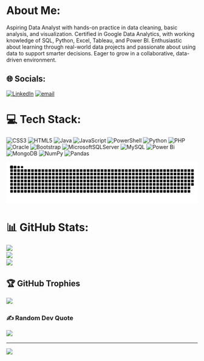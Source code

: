 #  About Me:
Aspiring Data Analyst with hands-on practice in data cleaning, basic analysis, and visualization. Certified in Google Data Analytics, with working knowledge of SQL, Python, Excel, Tableau, and Power BI. Enthusiastic about learning through real-world data projects and passionate about using data to support smarter decisions. Eager to grow in a collaborative, data-driven environment.

## 🌐 Socials:
[![LinkedIn](https://img.shields.io/badge/LinkedIn-%230077B5.svg?logo=linkedin&logoColor=white)](https://www.linkedin.com/in/nishkarsh-arya-) [![email](https://img.shields.io/badge/Email-D14836?logo=gmail&logoColor=white)](mailto:aryanishkarsh45@gmail.com) 

# 💻 Tech Stack:
![CSS3](https://img.shields.io/badge/css3-%231572B6.svg?style=for-the-badge&logo=css3&logoColor=white) ![HTML5](https://img.shields.io/badge/html5-%23E34F26.svg?style=for-the-badge&logo=html5&logoColor=white) ![Java](https://img.shields.io/badge/java-%23ED8B00.svg?style=for-the-badge&logo=openjdk&logoColor=white) ![JavaScript](https://img.shields.io/badge/javascript-%23323330.svg?style=for-the-badge&logo=javascript&logoColor=%23F7DF1E) ![PowerShell](https://img.shields.io/badge/PowerShell-%235391FE.svg?style=for-the-badge&logo=powershell&logoColor=white) ![Python](https://img.shields.io/badge/python-3670A0?style=for-the-badge&logo=python&logoColor=ffdd54) ![PHP](https://img.shields.io/badge/php-%23777BB4.svg?style=for-the-badge&logo=php&logoColor=white) ![Oracle](https://img.shields.io/badge/Oracle-F80000?style=for-the-badge&logo=oracle&logoColor=white) ![Bootstrap](https://img.shields.io/badge/bootstrap-%238511FA.svg?style=for-the-badge&logo=bootstrap&logoColor=white) ![MicrosoftSQLServer](https://img.shields.io/badge/Microsoft%20SQL%20Server-CC2927?style=for-the-badge&logo=microsoft%20sql%20server&logoColor=white) ![MySQL](https://img.shields.io/badge/mysql-4479A1.svg?style=for-the-badge&logo=mysql&logoColor=white) ![Power Bi](https://img.shields.io/badge/power_bi-F2C811?style=for-the-badge&logo=powerbi&logoColor=black) ![MongoDB](https://img.shields.io/badge/MongoDB-%234ea94b.svg?style=for-the-badge&logo=mongodb&logoColor=white) ![NumPy](https://img.shields.io/badge/numpy-%23013243.svg?style=for-the-badge&logo=numpy&logoColor=white) ![Pandas](https://img.shields.io/badge/pandas-%23150458.svg?style=for-the-badge&logo=pandas&logoColor=white)

<picture>
  <source media="(prefers-color-scheme: dark)" srcset="https://raw.githubusercontent.com/Nishkarsh-Arya/Nishkarsh-Arya/output/github-snake-dark.svg" />
  <source media="(prefers-color-scheme: light)" srcset="https://raw.githubusercontent.com/Nishkarsh-Arya/Nishkarsh-Arya/output/github-snake.svg" />
  <img alt="github-snake" src="https://raw.githubusercontent.com/Nishkarsh-Arya/Nishkarsh-Arya/output/github-snake.svg" />
</picture>




# 📊 GitHub Stats:
![](https://github-readme-stats.vercel.app/api?username=Nishkarsh-Arya&theme=dark&hide_border=false&include_all_commits=false&count_private=false)<br/>
![](https://nirzak-streak-stats.vercel.app/?user=Nishkarsh-Arya&theme=dark&hide_border=false)<br/>
![](https://github-readme-stats.vercel.app/api/top-langs/?username=Nishkarsh-Arya&theme=dark&hide_border=false&include_all_commits=false&count_private=false&layout=compact)

## 🏆 GitHub Trophies
![](https://github-profile-trophy.vercel.app/?username=Nishkarsh-Arya&theme=radical&no-frame=false&no-bg=true&margin-w=4)

### ✍️ Random Dev Quote
![](https://quotes-github-readme.vercel.app/api?type=horizontal&theme=radical)

---
[![](https://visitcount.itsvg.in/api?id=Nishkarsh-Arya&icon=0&color=13)](https://visitcount.itsvg.in)

<!-- Proudly created with GPRM ( https://gprm.itsvg.in ) -->
